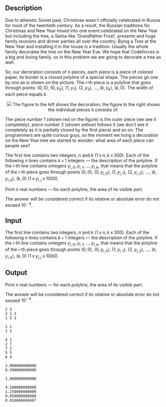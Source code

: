 ## Description

<div><p>Due to atheistic Soviet past, Christmas wasn't officially celebrated in Russia for most of the twentieth century. As a result, the Russian traditions for Christmas and New Year mixed into one event celebrated on the New Year but including the tree, a Santa-like 'Grandfather Frost', presents and huge family reunions and dinner parties all over the country. Bying a Tree at the New Year and installing it in the house is a tradition. Usually the whole family decorates the tree on the New Year Eve. We hope that Codeforces is a big and loving family, so in this problem we are going to decorate a tree as well.</p><p>So, our decoration consists of <span class="tex-span"><i>n</i></span> pieces, each piece is a piece of colored paper, its border is a closed polyline of a special shape. The pieces go one by one as is shown on the picture. The <span class="tex-span"><i>i</i></span>-th piece is a polyline that goes through points: <span class="tex-span">(0, 0)</span>, <span class="tex-span">(0, <i>y</i><sub class="lower-index">0</sub>)</span>, <span class="tex-span">(1, <i>y</i><sub class="lower-index">1</sub>)</span>, <span class="tex-span">(2, <i>y</i><sub class="lower-index">2</sub>)</span>, ..., <span class="tex-span">(<i>k</i>, <i>y</i><sub class="lower-index"><i>k</i></sub>)</span>, <span class="tex-span">(<i>k</i>, 0)</span>. The width of each piece equals <span class="tex-span"><i>k</i></span>.</p><center> <img class="tex-graphics" src="file://raS0zwcq.png" style="max-width: 100.0%;max-height: 100.0%;"> <span class="tex-font-size-script">The figure to the left shows the decoration, the figure to the right shows the individual pieces it consists of.</span> </center><p>The piece number 1 (shown red on the figure) is the outer piece (we see it completely), piece number 2 (shown yellow) follows it (we don't see it completely as it is partially closed by the first piece) and so on. The programmers are quite curious guys, so the moment we hung a decoration on the New Year tree we started to wonder: what area of each piece can people see?</p></div><div class="input-specification"><p>The first line contains two integers, <span class="tex-span"><i>n</i></span> and <span class="tex-span"><i>k</i></span> <span class="tex-span">(1 ≤ <i>n</i>, <i>k</i> ≤ 300)</span>. Each of the following <span class="tex-span"><i>n</i></span> lines contains <span class="tex-span"><i>k</i> + 1</span> integers — the description of the polyline. If the <span class="tex-span"><i>i</i></span>-th line contains ontegers <span class="tex-span"><i>y</i><sub class="lower-index"><i>i</i>, 0</sub>, <i>y</i><sub class="lower-index"><i>i</i>, 1</sub>, ..., <i>y</i><sub class="lower-index"><i>i</i>, <i>k</i></sub></span>, that means that the polyline of the <span class="tex-span"><i>i</i></span>-th piece goes through points <span class="tex-span">(0, 0)</span>, <span class="tex-span">(0, <i>y</i><sub class="lower-index"><i>i</i>, 0</sub>)</span>, <span class="tex-span">(1, <i>y</i><sub class="lower-index"><i>i</i>, 1</sub>)</span>, <span class="tex-span">(2, <i>y</i><sub class="lower-index"><i>i</i>, 2</sub>)</span>, ..., <span class="tex-span">(<i>k</i>, <i>y</i><sub class="lower-index"><i>i</i>, <i>k</i></sub>)</span>, <span class="tex-span">(<i>k</i>, 0)</span> <span class="tex-span">(1 ≤ <i>y</i><sub class="lower-index"><i>i</i>, <i>j</i></sub> ≤ 1000)</span>.</p></div><div class="output-specification"><p>Print <span class="tex-span"><i>n</i></span> real numbers — for each polyline, the area of its visible part.</p><p>The answer will be considered correct if its relative or absolute error do not exceed <span class="tex-span">10<sup class="upper-index"> - 4</sup></span>.  </p></div>

## Input

<p>The first line contains two integers, <span class="tex-span"><i>n</i></span> and <span class="tex-span"><i>k</i></span> <span class="tex-span">(1 ≤ <i>n</i>, <i>k</i> ≤ 300)</span>. Each of the following <span class="tex-span"><i>n</i></span> lines contains <span class="tex-span"><i>k</i> + 1</span> integers — the description of the polyline. If the <span class="tex-span"><i>i</i></span>-th line contains ontegers <span class="tex-span"><i>y</i><sub class="lower-index"><i>i</i>, 0</sub>, <i>y</i><sub class="lower-index"><i>i</i>, 1</sub>, ..., <i>y</i><sub class="lower-index"><i>i</i>, <i>k</i></sub></span>, that means that the polyline of the <span class="tex-span"><i>i</i></span>-th piece goes through points <span class="tex-span">(0, 0)</span>, <span class="tex-span">(0, <i>y</i><sub class="lower-index"><i>i</i>, 0</sub>)</span>, <span class="tex-span">(1, <i>y</i><sub class="lower-index"><i>i</i>, 1</sub>)</span>, <span class="tex-span">(2, <i>y</i><sub class="lower-index"><i>i</i>, 2</sub>)</span>, ..., <span class="tex-span">(<i>k</i>, <i>y</i><sub class="lower-index"><i>i</i>, <i>k</i></sub>)</span>, <span class="tex-span">(<i>k</i>, 0)</span> <span class="tex-span">(1 ≤ <i>y</i><sub class="lower-index"><i>i</i>, <i>j</i></sub> ≤ 1000)</span>.</p>

## Output

<p>Print <span class="tex-span"><i>n</i></span> real numbers — for each polyline, the area of its visible part.</p><p>The answer will be considered correct if its relative or absolute error do not exceed <span class="tex-span">10<sup class="upper-index"> - 4</sup></span>.  </p>





```input1
2 2
2 1 2
1 2 1

```




```input2
1 1
1 1

```




```input3
4 1
2 7
7 2
5 5
6 4

```




```output1
3.000000000000
0.500000000000

```




```output2
1.000000000000

```




```output3
4.500000000000
1.250000000000
0.050000000000
0.016666666667

```


